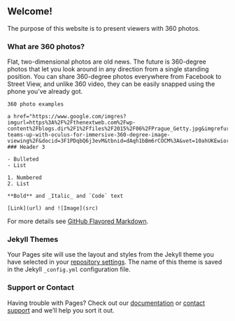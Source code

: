 ## Welcome!
The purpose of this website is to present viewers with 360 photos.
### What are 360 photos?

Flat, two-dimensional photos are old news. The future is 360-degree photos that let you look around in any direction from a single standing position. You can share 360-degree photos everywhere from Facebook to Street View, and unlike 360 video, they can be easily snapped using the phone you’ve already got.

```what are 360 photos?
360 photo examples

a href="https://www.google.com/imgres?imgurl=https%3A%2F%2Fthenextweb.com%2Fwp-content%2Fblogs.dir%2F1%2Ffiles%2F2015%2F06%2FPrague_Getty.jpg&imgrefurl=https%3A%2F%2Fthenextweb.com%2Fcreativity%2F2015%2F06%2F17%2Fgetty-teams-up-with-oculus-for-immersive-360-degree-image-viewing%2F&docid=3F1PDqbQ6j3evM&tbnid=dAqh1bBm6rCOCM%3A&vet=10ahUKEwiorLeRx77XAhXD54MKHW4fBPgQMwh_KAAwAA..i&w=6000&h=2000&safe=strict&bih=974&biw=1920&q=360%20photo&ved=0ahUKEwiorLeRx77XAhXD54MKHW4fBPgQMwh_KAAwAA&iact=mrc&uact=8http:a>
### Header 3

- Bulleted
- List

1. Numbered
2. List

**Bold** and _Italic_ and `Code` text

[Link](url) and ![Image](src)
```

For more details see [GitHub Flavored Markdown](https://guides.github.com/features/mastering-markdown/).

### Jekyll Themes

Your Pages site will use the layout and styles from the Jekyll theme you have selected in your [repository settings](https://github.com/Aveyonce/Aveyonce.github.io/settings). The name of this theme is saved in the Jekyll `_config.yml` configuration file.

### Support or Contact

Having trouble with Pages? Check out our [documentation](https://help.github.com/categories/github-pages-basics/) or [contact support](https://github.com/contact) and we’ll help you sort it out.
